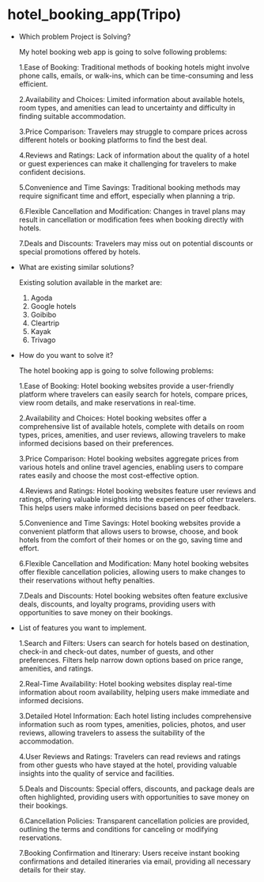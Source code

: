 # hotel_booking_app(Tripo)

- Which problem Project is Solving?

    My hotel booking web app is going to solve following problems:

    1.Ease of Booking:
      Traditional methods of booking hotels might involve phone calls, emails, or walk-ins, which can be time-consuming and less efficient.

    2.Availability and Choices:
      Limited information about available hotels, room types, and amenities can lead to uncertainty and difficulty in finding suitable accommodation.

    3.Price Comparison:
      Travelers may struggle to compare prices across different hotels or booking platforms to find the best deal.

    4.Reviews and Ratings:
      Lack of information about the quality of a hotel or guest experiences can make it challenging for travelers to make confident decisions.

    5.Convenience and Time Savings:
      Traditional booking methods may require significant time and effort, especially when planning a trip.

    6.Flexible Cancellation and Modification:
      Changes in travel plans may result in cancellation or modification fees when booking directly with hotels.

    7.Deals and Discounts:
      Travelers may miss out on potential discounts or special promotions offered by hotels.


- What are existing similar solutions?

    Existing solution available in the market are:
    1. Agoda
    2. Google hotels
    3. Goibibo
    4. Cleartrip
    5. Kayak
    6. Trivago


- How do you want to solve it?

    The hotel booking app is going to solve following problems:

    1.Ease of Booking:
      Hotel booking websites provide a user-friendly platform where travelers can easily search for hotels, compare prices, view room details, and make reservations in real-time.

    2.Availability and Choices:
      Hotel booking websites offer a comprehensive list of available hotels, complete with details on room types, prices, amenities, and user reviews, allowing travelers to make informed decisions based on their preferences.

    3.Price Comparison:
      Hotel booking websites aggregate prices from various hotels and online travel agencies, enabling users to compare rates easily and choose the most cost-effective option.

    4.Reviews and Ratings:
      Hotel booking websites feature user reviews and ratings, offering valuable insights into the experiences of other travelers. This helps users make informed decisions based on peer feedback.

    5.Convenience and Time Savings:
      Hotel booking websites provide a convenient platform that allows users to browse, choose, and book hotels from the comfort of their homes or on the go, saving time and effort.

    6.Flexible Cancellation and Modification:
      Many hotel booking websites offer flexible cancellation policies, allowing users to make changes to their reservations without hefty penalties.

    7.Deals and Discounts:
      Hotel booking websites often feature exclusive deals, discounts, and loyalty programs, providing users with opportunities to save money on their bookings.


- List of features you want to implement.

    1.Search and Filters:
      Users can search for hotels based on destination, check-in and check-out dates, number of guests, and other preferences. Filters help narrow down options based on price range, amenities, and ratings.

    2.Real-Time Availability:
      Hotel booking websites display real-time information about room availability, helping users make immediate and informed decisions.

    3.Detailed Hotel Information:
      Each hotel listing includes comprehensive information such as room types, amenities, policies, photos, and user reviews, allowing travelers to assess the suitability of the accommodation.

    4.User Reviews and Ratings:
      Travelers can read reviews and ratings from other guests who have stayed at the hotel, providing valuable insights into the quality of service and facilities.

    5.Deals and Discounts:
      Special offers, discounts, and package deals are often highlighted, providing users with opportunities to save money on their bookings.

    6.Cancellation Policies:
      Transparent cancellation policies are provided, outlining the terms and conditions for canceling or modifying reservations.

    7.Booking Confirmation and Itinerary:
      Users receive instant booking confirmations and detailed itineraries via email, providing all necessary details for their stay.

